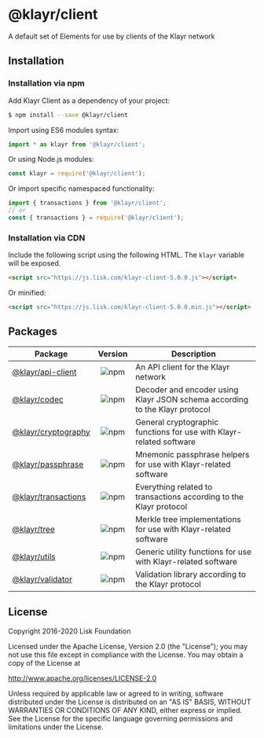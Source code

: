 # @klayr/client

A default set of Elements for use by clients of the Klayr network

## Installation

### Installation via npm

Add Klayr Client as a dependency of your project:

```sh
$ npm install --save @klayr/client
```

Import using ES6 modules syntax:

```js
import * as klayr from '@klayr/client';
```

Or using Node.js modules:

```js
const klayr = require('@klayr/client');
```

Or import specific namespaced functionality:

```js
import { transactions } from '@klayr/client';
// or
const { transactions } = require('@klayr/client');
```

### Installation via CDN

Include the following script using the following HTML. The `klayr` variable will be exposed.

```html
<script src="https://js.lisk.com/klayr-client-5.0.0.js"></script>
```

Or minified:

```html
<script src="https://js.lisk.com/klayr-client-5.0.0.min.js"></script>
```

## Packages

| Package                                                                  |                         Version                          | Description                                                                 |
| ------------------------------------------------------------------------ | :------------------------------------------------------: | --------------------------------------------------------------------------- |
| [@klayr/api-client](https://www.npmjs.com/package/@klayr/api-client)     |  ![npm](https://img.shields.io/npm/v/@klayr/api-client)  | An API client for the Klayr network                                         |
| [@klayr/codec](https://www.npmjs.com/package/@klayr/codec)               |    ![npm](https://img.shields.io/npm/v/@klayr/codec)     | Decoder and encoder using Klayr JSON schema according to the Klayr protocol |
| [@klayr/cryptography](https://www.npmjs.com/package/@klayr/cryptography) | ![npm](https://img.shields.io/npm/v/@klayr/cryptography) | General cryptographic functions for use with Klayr-related software         |
| [@klayr/passphrase](https://www.npmjs.com/package/@klayr/passphrase)     |  ![npm](https://img.shields.io/npm/v/@klayr/passphrase)  | Mnemonic passphrase helpers for use with Klayr-related software             |
| [@klayr/transactions](https://www.npmjs.com/package/@klayr/transactions) | ![npm](https://img.shields.io/npm/v/@klayr/transactions) | Everything related to transactions according to the Klayr protocol          |
| [@klayr/tree](https://www.npmjs.com/package/@klayr/tree)                 |     ![npm](https://img.shields.io/npm/v/@klayr/tree)     | Merkle tree implementations for use with Klayr-related software             |
| [@klayr/utils](https://www.npmjs.com/package/@klayr/utils)               |    ![npm](https://img.shields.io/npm/v/@klayr/utils)     | Generic utility functions for use with Klayr-related software               |
| [@klayr/validator](https://www.npmjs.com/package/@klayr/validator)       |  ![npm](https://img.shields.io/npm/v/@klayr/validator)   | Validation library according to the Klayr protocol                          |

## License

Copyright 2016-2020 Lisk Foundation

Licensed under the Apache License, Version 2.0 (the "License");
you may not use this file except in compliance with the License.
You may obtain a copy of the License at

http://www.apache.org/licenses/LICENSE-2.0

Unless required by applicable law or agreed to in writing, software
distributed under the License is distributed on an "AS IS" BASIS,
WITHOUT WARRANTIES OR CONDITIONS OF ANY KIND, either express or implied.
See the License for the specific language governing permissions and
limitations under the License.

[klayr core github]: https://github.com/Klayrhq/klayr
[klayr documentation site]: https://klayr.xyz/documentation/klayr-sdk/references/klayr-elements/client.html
